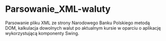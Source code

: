 # Parsowanie_XML-waluty

Parsowanie pliku XML ze strony Narodowego Banku Polskiego metodą DOM, 
kalkulacja dowolnych walut po aktualnym kursie w oparciu o aplikację wykorzystującą komponenty Swing.
